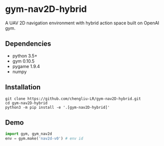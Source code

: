 # gym-nav2D-hybrid

A UAV 2D navigation environment with hybrid action space built on OpenAI gym.

## Dependencies

+ python 3.5+
+ gym 0.10.5
+ pygame 1.9.4
+ numpy

## Installation

```shell
git clone https://github.com/chengliu-LR/gym-nav2D-hybrid.git
cd gym-nav2D-hybrid
python3 -m pip install -e '.[gym-nav2D-hybrid]'
```

## Demo

```python
import gym, gym_nav2d
env = gym.make('nav2d-v0') # env id
```
